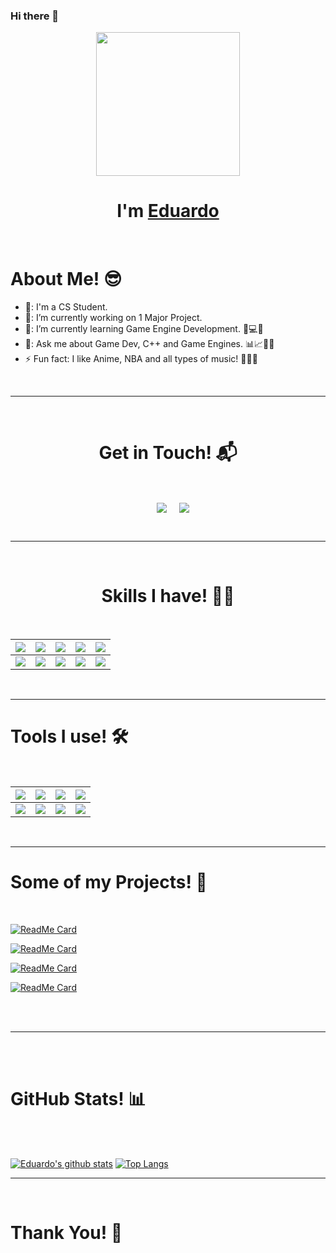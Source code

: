 ### Hi there 👋

<p align="center">
  <img src="https://miro.medium.com/max/2048/1*OohqW5DGh9CQS4hLY5FXzA.png" height="230"/>
  <h1 align="center">I'm <a href="https://github.com/Eduardo79Silva">Eduardo<a></h1>
</p>
<br>
<h1>About Me! 😎</h1>

- 🏫: I'm a CS Student.
- 🔭: I’m currently working on 1 Major Project.
- 🌱: I’m currently learning Game Engine Development. 🧠💻🤖
- 💬: Ask me about Game Dev, C++ and Game Engines. 📊📈🤖🧠
- ⚡  Fun fact: I like Anime, NBA and all types of music! 🎌🏀🎵

<br>
<hr>
<br>
<h1 align="center">Get in Touch! 📬</h1>
<br>
<p align="center">&nbsp;&nbsp;&nbsp;  <a href="eduardo4silva@gmail.com" target="blank"><img align="center" src="https://img.shields.io/badge/eduardo4silva@gmail.com-D14836?style=for-the-badge&logo=gmail&logoColor=white" /></a>    &nbsp;&nbsp;&nbsp;       <a href="https://www.github.com/Eduardo79Silva" target="blank"><img align="center" src="https://img.shields.io/badge/Eduardo-000000?style=for-the-badge&logo=github&logoColor=ff4000"/></a>
</p>
  
<br>
<hr>
<br>
<h1 align="center">Skills I have! 🤸‍♂</h1>
<Br>
  
| ![](https://img.shields.io/badge/Java-ff4000?style=for-the-badge) | ![](https://img.shields.io/badge/C-Sharp-ff4000?style=for-the-badge) | ![](https://img.shields.io/badge/C++-ff4000?style=for-the-badge) | ![](https://img.shields.io/badge/HTML+CSS-red?style=for-the-badge) | ![](https://img.shields.io/badge/SQLite-red?style=for-the-badge)     |
| ---------------------------------------------------------------------- | ------------------------------------------------------------------------- | ------------------------------------------------------------------------ | ------------------------------------------------------------------------ | ------------------------------------------------------------------------ |
| ![](https://img.shields.io/badge/JavaScript-239120?style=for-the-badge)  | ![](https://img.shields.io/badge/PHP-239120?style=for-the-badge)           | ![](https://img.shields.io/badge/Flutter-239120?style=for-the-badge)       | ![](https://img.shields.io/badge/Unix-Bash-239120?style=for-the-badge)     | ![](https://img.shields.io/badge/And%20More!-yellow?style=for-the-badge) |
  
  
<Br>
<hr>
<h1>Tools I use! 🛠️</h1>
<Br>
 
| ![](https://img.shields.io/badge/Python-FFD43B?style=for-the-badge&logo=python&logoColor=darkgreen)    | ![](https://img.shields.io/badge/VSCode-FF6F00?style=for-the-badge&logo=visual-studio-code&logoColor=blue) | ![](https://img.shields.io/badge/CLion-F7931E?style=for-the-badge&logo=clion&logoColor=white) | ![](https://img.shields.io/badge/Android%20Studio-D00000?style=for-the-badge&logo=android-studio&logoColor=white)    |  
| ------------------------------------------------------------------------------------------------------ | ---------------------------------------------------------------------------------------------------------- | ----------------------------------------------------------------------------------------------- | ---------------------------------------------------------------------------------------------- | 
| ![](https://img.shields.io/badge/conda-342B029.svg?&style=for-the-badge&logo=anaconda&logoColor=white) | ![](https://img.shields.io/badge/Unity-2C2D72?style=for-the-badge&logo=unity&logoColor=white)         | ![](https://img.shields.io/badge/Photoshop-777BB4?style=for-the-badge&logo=adobe-photoshop&logoColor=white)       | ![](https://img.shields.io/badge/Bash-239120?style=for-the-badge&logo=gnubash&logoColor=white) | 
  

<Br>
<hr>
<h1>Some of my Projects! 🎨</h1>
<Br>
  
[![ReadMe Card](https://github-readme-stats.vercel.app/api/pin/?username=Eduardo79Silva&repo=DA_Logistics)](https://github.com/Eduardo79Silva/RayTracer)

[![ReadMe Card](https://github-readme-stats.vercel.app/api/pin/?username=Eduardo79Silva&repo=ClinicApp)](https://github.com/Eduardo79Silva/ClinicApp)

[![ReadMe Card](https://github-readme-stats.vercel.app/api/pin/?username=Eduardo79Silva&repo=Eduardo79Silva.github.io)](https:/Eduardo79Silva.github.io)

[![ReadMe Card](https://github-readme-stats.vercel.app/api/pin/?username=Eduardo79Silva&repo=DA_Agency)](https://github.com/Eduardo79Silva/DA_Agency)

<Br>
<Br>
<hr>
<br>
<br>
<h1>GitHub Stats! 📊</h1>
<br>
<Br>
  
[![Eduardo's github stats](https://github-readme-stats.vercel.app/api?username=Eduardo79Silva&show_icons=true&theme=merko)](https://github.com/Eduardo79Silva/) 
[![Top Langs](https://github-readme-stats.vercel.app/api/top-langs/?username=Eduardo79Silva&layout=compact&theme=merko)](https://github.com/Eduardo79Silva)
<br>
<hr>
<br>
<h1>Thank You! 🤵 </h1>
  
